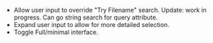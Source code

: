 * Allow user input to override "Try Filename" search. Update: work in progress. Can go string search for query attribute. 
* Expand user input to allow for more detailed selection. 
* Toggle Full/minimal interface. 